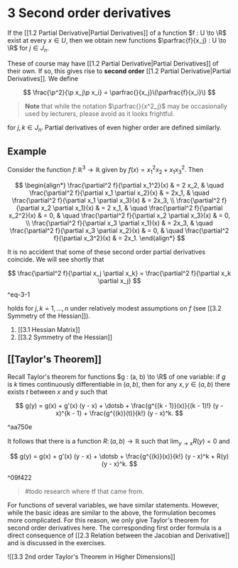 # 3 Second order derivatives

If the [[1.2 Partial Derivative|Partial Derivatives]] of a function $f : U \to \R$ exist at every $x \in U$, then we obtain new functions $\parfrac{f}{x_j} : U \to \R$ for $j \in J_n$.

These of course may have [[1.2 Partial Derivative|Partial Derivatives]] of their own. If so, this gives rise to **second order** [[1.2 Partial Derivative|Partial Derivatives]]. We define

$$
\frac{\p^2}{\p x_j\p x_i} = \parfrac{}{x_j}\(\parfrac{f}{x_i}\)
$$

> **Note** that while the notation $\parfrac{}{x^2_j}$ may be occasionally used by lecturers, please avoid as it looks frightful.

for $j, k \in J_n$. Partial derivatives of even higher order are defined similarly.

## Example
Consider the function $f \colon \mathbb{R}^3 \to \mathbb{R}$ given by $f(x) = x_1^2 x_2 + x_1 x_3^2$. Then

$$
\begin{align*} \frac{\partial^2 f}{\partial x_1^2}(x) & = 2 x_2, & \quad \frac{\partial^2 f}{\partial x_1 \partial x_2}(x) & = 2x_1, & \quad \frac{\partial^2 f}{\partial x_1 \partial x_3}(x) & = 2x_3, \\ \frac{\partial^2 f}{\partial x_2 \partial x_1}(x) & = 2 x_1, & \quad \frac{\partial^2 f}{\partial x_2^2}(x) & = 0, & \quad \frac{\partial^2 f}{\partial x_2 \partial x_3}(x) & = 0, \\ \frac{\partial^2 f}{\partial x_3 \partial x_1}(x) & = 2x_3, & \quad \frac{\partial^2 f}{\partial x_3 \partial x_2}(x) & = 0, & \quad \frac{\partial^2 f}{\partial x_3^2}(x) & = 2x_1. \end{align*}
$$

It is no accident that some of these second order partial derivatives coincide. We will see shortly that

$$
\frac{\partial^2 f}{\partial x_j \partial x_k} = \frac{\partial^2 f}{\partial x_k \partial x_j}
$$

^eq-3-1

holds for $j, k = 1, \dotsc, n$ under relatively modest assumptions on $f$ (see [[3.2 Symmetry of the Hessian]]).

1. [[3.1 Hessian Matrix]]
2. [[3.2 Symmetry of the Hessian]]

## [[Taylor's Theorem]]

Recall Taylor's theorem for functions $g : (a, b) \to \R$ of one variable: if $g$ is $k$ times continuously differentiable in $(a, b)$, then for any $x, y \in (a, b)$ there exists $t$ between $x$ and $y$ such that

$$
g(y) = g(x) + g'(x) (y - x) + \dotsb + \frac{g^{(k - 1)}(x)}{(k - 1)!} (y - x)^{k - 1} + \frac{g^{(k)}(t)}{k!} (y - x)^k.
$$

^aa750e

It follows that there is a function $R \colon (a, b) \to \mathbb{R}$ such that $\lim_{y \to x} R(y) = 0$ and

$$
g(y) = g(x) + g'(x) (y - x) + \dotsb + \frac{g^{(k)}(x)}{k!} (y - x)^k + R(y)(y - x)^k.
$$

^09f422

> #todo research where tf that came from.

For functions of several variables, we have similar statements. However, while the basic ideas are similar to the above, the formulation becomes more complicated. For this reason, we only give Taylor's theorem for second order derivatives here. The corresponding first order formula is a direct consequence of [[2.3 Relation between the Jacobian and Derivative]] and is discussed in the exercises.

![[3.3 2nd order Taylor's Theorem in Higher Dimensions]]
